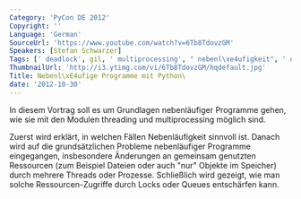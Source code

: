```yaml
---
Category: 'PyCon DE 2012'
Copyright: ''
Language: 'German'
SourceUrl: 'https://www.youtube.com/watch?v=6Tb8TdovzGM'
Speakers: [Stefan Schwarzer]
Tags: [' deadlock', gil, ' multiprocessing', " nebenl\xe4ufigkeit", ' queue', ' threading']
ThumbnailUrl: 'http://i3.ytimg.com/vi/6Tb8TdovzGM/hqdefault.jpg'
Title: Nebenl\xE4ufige Programme mit Python\
date: '2012-10-30'
---
```

In diesem Vortrag soll es um Grundlagen nebenläufiger Programme gehen, wie sie
mit den Modulen threading und multiprocessing möglich sind.

Zuerst wird erklärt, in welchen Fällen Nebenläufigkeit sinnvoll ist. Danach
wird auf die grundsätzlichen Probleme nebenläufiger Programme eingegangen,
insbesondere Änderungen an gemeinsam genutzten Ressourcen (zum Beispiel
Dateien oder auch "nur" Objekte im Speicher) durch mehrere Threads oder
Prozesse. Schließlich wird gezeigt, wie man solche Ressourcen-Zugriffe durch
Locks oder Queues entschärfen kann.
